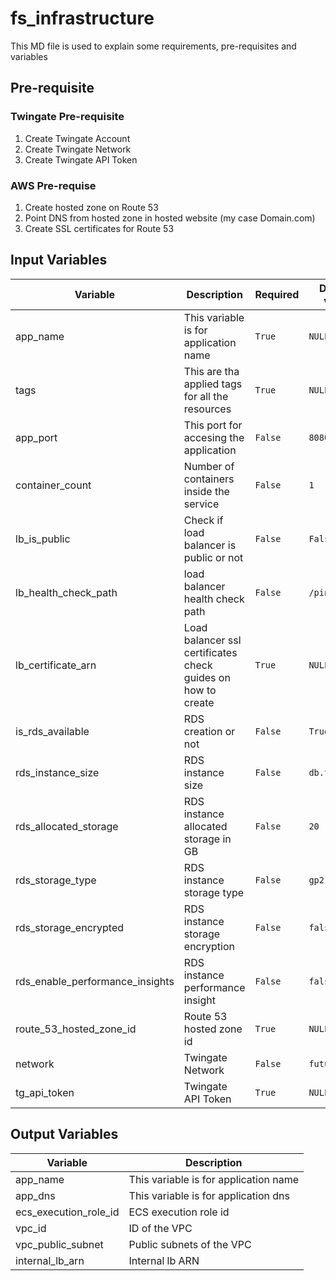 # fs_infrastructure
This MD file is used to explain some requirements, pre-requisites and variables

## Pre-requisite

### Twingate Pre-requisite
 1. Create Twingate Account
 2. Create Twingate Network
 3. Create Twingate API Token

### AWS Pre-requise
 1. Create hosted zone on Route 53
 2. Point DNS from hosted zone in hosted website (my case Domain.com)
 3. Create SSL certificates for Route 53

## Input Variables
|Variable	                          |Description                                                      |Required |Default value |
|-------------------------------------|-----------------------------------------------------------------|---------|--------------|
|app_name                             |This variable is for application name                            |`True`   | `NULL`       |
|tags                                 |This are tha applied tags for all the resources                  |`True`   | `NULL`       |  
|app_port                             |This port for accesing the application                           |`False`  | `8080`       |
|container_count                      |Number of containers inside the service                          |`False`  | `1`          |
|lb_is_public                         |Check if load balancer is public or not                          |`False`  | `False`       |
|lb_health_check_path                 |load balancer health check path                                  |`False`  | `/ping/`     |
|lb_certificate_arn                   |Load balancer ssl certificates check guides on how to create     |`True`   | `NULL`       |
|is_rds_available                     |RDS creation or not                                              |`False`  | `True`       |
|rds_instance_size                    |RDS instance size                                                |`False`  | `db.t3.micro`|
|rds_allocated_storage                |RDS instance allocated storage in GB                             |`False`  | `20`         |
|rds_storage_type                     |RDS instance storage type                                        |`False`  | `gp2`        |
|rds_storage_encrypted                |RDS instance storage encryption                                  |`False`  | `false`      |
|rds_enable_performance_insights      |RDS instance performance insight                                 |`False`  | `false`      |
|route_53_hosted_zone_id              |Route 53 hosted zone id                                          |`True`   | `NULL`       |
|network                              |Twingate Network                                                 |`False`  | `futurumsoft`|
|tg_api_token                         |Twingate API Token                                               |`True`   | `NULL`       |

## Output Variables
|Variable	                          |Description                                                      |
|-------------------------------------|-----------------------------------------------------------------|
|app_name                             |This variable is for application name                            |
|app_dns                              |This variable is for application dns                             |
|ecs_execution_role_id                |ECS execution role id                                            |
|vpc_id                               |ID of the VPC                                                    |
|vpc_public_subnet                    |Public subnets of the VPC                                        |
|internal_lb_arn                      |Internal lb ARN                                                  |